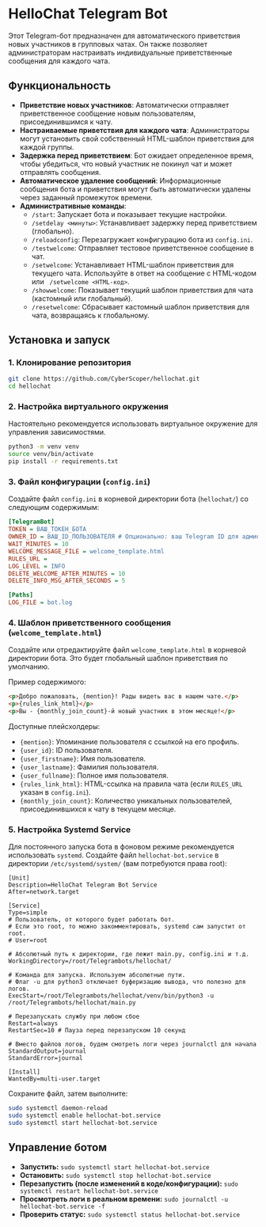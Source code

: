 # HelloChat Telegram Bot

Этот Telegram-бот предназначен для автоматического приветствия новых участников в групповых чатах. Он также позволяет администраторам настраивать индивидуальные приветственные сообщения для каждого чата.

## Функциональность

*   **Приветствие новых участников**: Автоматически отправляет приветственное сообщение новым пользователям, присоединившимся к чату.
*   **Настраиваемые приветствия для каждого чата**: Администраторы могут установить свой собственный HTML-шаблон приветствия для каждой группы.
*   **Задержка перед приветствием**: Бот ожидает определенное время, чтобы убедиться, что новый участник не покинул чат и может отправлять сообщения.
*   **Автоматическое удаление сообщений**: Информационные сообщения бота и приветствия могут быть автоматически удалены через заданный промежуток времени.
*   **Административные команды**:
    *   `/start`: Запускает бота и показывает текущие настройки.
    *   `/setdelay <минуты>`: Устанавливает задержку перед приветствием (глобально).
    *   `/reloadconfig`: Перезагружает конфигурацию бота из `config.ini`.
    *   `/testwelcome`: Отправляет тестовое приветственное сообщение в чат.
    *   `/setwelcome`: Устанавливает HTML-шаблон приветствия для текущего чата. Используйте в ответ на сообщение с HTML-кодом или ` /setwelcome <HTML-код>`.
    *   `/showwelcome`: Показывает текущий шаблон приветствия для чата (кастомный или глобальный).
    *   `/resetwelcome`: Сбрасывает кастомный шаблон приветствия для чата, возвращаясь к глобальному.

## Установка и запуск

### 1. Клонирование репозитория

```bash
git clone https://github.com/CyberScoper/hellochat.git
cd hellochat
```

### 2. Настройка виртуального окружения

Настоятельно рекомендуется использовать виртуальное окружение для управления зависимостями.

```bash
python3 -m venv venv
source venv/bin/activate
pip install -r requirements.txt
```

### 3. Файл конфигурации (`config.ini`)

Создайте файл `config.ini` в корневой директории бота (`hellochat/`) со следующим содержимым:

```ini
[TelegramBot]
TOKEN = ВАШ_ТОКЕН_БОТА
OWNER_ID = ВАШ_ID_ПОЛЬЗОВАТЕЛЯ # Опционально: ваш Telegram ID для админ-команд в ЛС
WAIT_MINUTES = 10
WELCOME_MESSAGE_FILE = welcome_template.html
RULES_URL = 
LOG_LEVEL = INFO
DELETE_WELCOME_AFTER_MINUTES = 10
DELETE_INFO_MSG_AFTER_SECONDS = 5

[Paths]
LOG_FILE = bot.log
```

### 4. Шаблон приветственного сообщения (`welcome_template.html`)

Создайте или отредактируйте файл `welcome_template.html` в корневой директории бота. Это будет глобальный шаблон приветствия по умолчанию.

Пример содержимого:
```html
<p>Добро пожаловать, {mention}! Рады видеть вас в нашем чате.</p>
<p>{rules_link_html}</p>
<p>Вы - {monthly_join_count}-й новый участник в этом месяце!</p>
```
Доступные плейсхолдеры:
*   `{mention}`: Упоминание пользователя с ссылкой на его профиль.
*   `{user_id}`: ID пользователя.
*   `{user_firstname}`: Имя пользователя.
*   `{user_lastname}`: Фамилия пользователя.
*   `{user_fullname}`: Полное имя пользователя.
*   `{rules_link_html}`: HTML-ссылка на правила чата (если `RULES_URL` указан в `config.ini`).
*   `{monthly_join_count}`: Количество уникальных пользователей, присоединившихся к чату в текущем месяце.

### 5. Настройка Systemd Service

Для постоянного запуска бота в фоновом режиме рекомендуется использовать `systemd`. Создайте файл `hellochat-bot.service` в директории `/etc/systemd/system/` (вам потребуются права root):

```service
[Unit]
Description=HelloChat Telegram Bot Service
After=network.target

[Service]
Type=simple
# Пользователь, от которого будет работать бот.
# Если это root, то можно закомментировать, systemd сам запустит от root.
# User=root

# Абсолютный путь к директории, где лежит main.py, config.ini и т.д.
WorkingDirectory=/root/Telegrambots/hellochat/

# Команда для запуска. Используем абсолютные пути.
# Флаг -u для python3 отключает буферизацию вывода, что полезно для логов.
ExecStart=/root/Telegrambots/hellochat/venv/bin/python3 -u /root/Telegrambots/hellochat/main.py

# Перезапускать службу при любом сбое
Restart=always
RestartSec=10 # Пауза перед перезапуском 10 секунд

# Вместо файлов логов, будем смотреть логи через journalctl для начала
StandardOutput=journal
StandardError=journal

[Install]
WantedBy=multi-user.target
```

Сохраните файл, затем выполните:

```bash
sudo systemctl daemon-reload
sudo systemctl enable hellochat-bot.service
sudo systemctl start hellochat-bot.service
```

## Управление ботом

*   **Запустить:** `sudo systemctl start hellochat-bot.service`
*   **Остановить:** `sudo systemctl stop hellochat-bot.service`
*   **Перезапустить (после изменений в коде/конфигурации):** `sudo systemctl restart hellochat-bot.service`
*   **Просмотреть логи в реальном времени:** `sudo journalctl -u hellochat-bot.service -f`
*   **Проверить статус:** `sudo systemctl status hellochat-bot.service`
